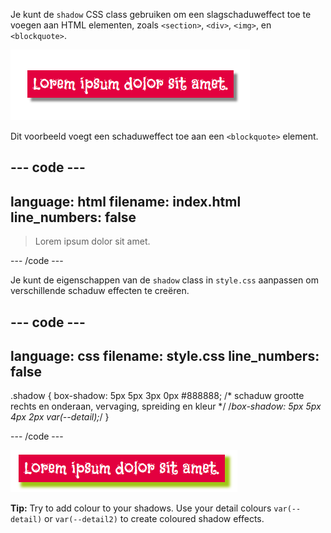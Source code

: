 Je kunt de `shadow` CSS class gebruiken om een slagschaduweffect toe te voegen aan HTML elementen, zoals `<section>`, `<div>`, `<img>`, en `<blockquote>`.

![De tekst 'Lorem ipsum dolor sit amet.' op een roze achtergrond met een slagschaduw.](images/box-shadow.png)

Dit voorbeeld voegt een schaduweffect toe aan een `<blockquote>` element.

--- code ---
---
language: html
filename: index.html
line_numbers: false
---

<main class="page">
  <section class="wrap">
    <blockquote class="secondary shadow"><p>Lorem ipsum dolor sit amet.</p></blockquote>
  </section>
</main>

--- /code ---

Je kunt de eigenschappen van de `shadow` class in `style.css` aanpassen om verschillende schaduw effecten te creëren.

--- code ---
---
language: css
filename: style.css
line_numbers: false
---

.shadow {
   box-shadow: 5px 5px 3px 0px #888888; /* schaduw grootte rechts en onderaan, vervaging, spreiding en kleur */
   /*box-shadow: 5px 5px 4px 2px var(--detail);*/
}

--- /code ---

![De tekst 'Lorem ipsum dolor sit amet.' op een roze achtergrond met een groene slagschaduw.](images/colour-shadow.png)

**Tip:** Try to add colour to your shadows. Use your detail colours `var(--detail)` or `var(--detail2)` to create coloured shadow effects.
